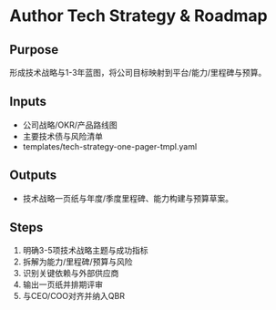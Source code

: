 # Author Tech Strategy & Roadmap

## Purpose

形成技术战略与1-3年蓝图，将公司目标映射到平台/能力/里程碑与预算。

## Inputs

- 公司战略/OKR/产品路线图
- 主要技术债与风险清单
- templates/tech-strategy-one-pager-tmpl.yaml

## Outputs

- 技术战略一页纸与年度/季度里程碑、能力构建与预算草案。

## Steps

1. 明确3-5项技术战略主题与成功指标
2. 拆解为能力/里程碑/预算与风险
3. 识别关键依赖与外部供应商
4. 输出一页纸并排期评审
5. 与CEO/COO对齐并纳入QBR
